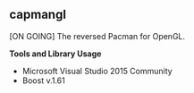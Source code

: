 **capmangl**
-------

[ON GOING] The reversed Pacman for OpenGL.

**Tools and Library Usage**

 - Microsoft Visual Studio 2015 Community
 - Boost v.1.61

